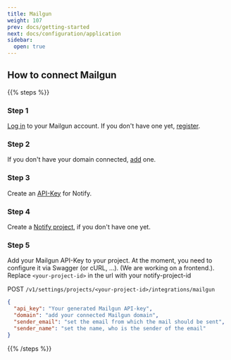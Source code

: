 ```yaml
---
title: Mailgun
weight: 107
prev: docs/getting-started
next: docs/configuration/application
sidebar:
  open: true
---
```


## How to connect Mailgun

{{% steps %}}

### Step 1

[Log in](https://login.mailgun.com/login/) to your Mailgun account. If you don't have one
yet, [register](https://signup.mailgun.com/new/signup).

### Step 2

If you don't have your domain
connected, [add](https://help.mailgun.com/hc/en-us/articles/203637190-How-Do-I-Add-or-Delete-a-Domain-) one.

### Step 3

Create an [API-Key](https://app.mailgun.com/settings/api_security) for Notify.

### Step 4

Create a [Notify project](../../project), if you don't have one yet.

### Step 5

Add your Mailgun API-Key to your project. At the moment, you need to configure it via Swagger (or cURL, ...). (We are
working on a frontend.). Replace `<your-project-id>` in the url with your notify-project-id

POST `/v1/settings/projects/<your-project-id>/integrations/mailgun`

```json
{
  "api_key": "Your generated Mailgun API-key",
  "domain": "add your connected Mailgun domain",
  "sender_email": "set the email from which the mail should be sent",
  "sender_name": "set the name, who is the sender of the email"
}
```

{{% /steps %}}